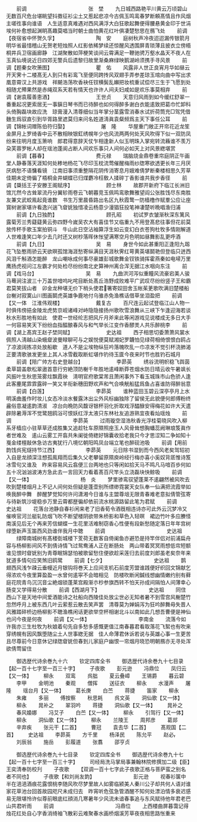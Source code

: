 <!-- { "loadSidebar": true } -->
　　前调　　　　　　　　　　　　张　埜
　　九日城西路艳平川黄云万顷碧山无数百尺危台堪眺望抖擞征衫尘土又惹起悲凉今古佩玉鸣鸾春梦断頼髙情且作风烟主嗟徃事向谁语　人生适意真难遇对西风满浮大白狂歌起舞便得腰悬黄金印于世涓埃何补愈想起渊眀髙趣莫唱当时朝士曲怕黄花红叶俱凄楚愁思在鴈飞处
　　前调【夜宿省中怀贺久孚】　　　　　　　　陶　安
　　庭树秋声冷夜迢迢漏传银箭月明华省最惜稽山无贺老短烛照人红影依稀梦续还惊醒风透围屏青琐薄且披衣立傍梧桐井兵卫宿画廊静　江湖聚散如萍梗笑谈间云霄满足一鞭驰骋万壑水晶天不夜人在玉真仙境说近日四郊无警兵后遗黎归故里渐桑麻绿映鹅湖岭须携手寻风景
　　前调【题秦女吹箫图】　　　　　　　　　瞿　佑
　　风露非人世正良宵月华如昼云开天霁十二楼髙无人到只有彩鸾飞至便同跨抟风双翅手弄参差琼玉琯向曲中写出求凰意霄汉上共游戏　祥飇浩荡吹香袂任钗横鬓乱嬾把妆梳重试偿尽三生于飞愿到处相随尤殢果然是赤绳双系天若有情天也许许人间夫妇咸如是欢乐事莫相弃
　　前调【谢袁履善恵酒】　　　　　　　　　王世贞
　　天意归风雨到如今缓红舒翠一番重起况更索居无一事鎭日琴书而已待醉也如何得醉多谢白衣能逺致把葛巾忙卸科头倚胸磊块故应洗　琼膏漫入清尊细似当年掌分茎露雪消春水试折荷筒充□驾凭借麯生爲驭直引到华胥路里遮莫归来问名姓道淸眞袁粲频爲主天下事任公耳
　　前调【锦帐词赠陈伯符归娶】　　　　　　　屠　隆
　　华屋重门敞正开帘花近龙笙金屏月上罗绮香中云不散相映银釭绣幌年少也风流两两何处天风吹得下似一双防凤纷来往明月度玉箫响　郎君得意辞天仗乍相逢新人似玉明珠入掌宛转流蘓谁不羡万朶芙蓉罗帐人却在瑶池蓬阆占断人间欢乐事只人间何必如天上对风景緫堪赏
　　前调【暮春】　　　　　　　　　　费元禄
　　瑞脑烧金鼎卷重帘庭阴正午画堂人静春落天涯知何处糁地杨花飞尽印玉枕流莺催醒梅雨纱牎寒欲透更长年三月厌厌病愁不语慵看镜　江南旧事须重整隔花阴传消寄息月娥难倩梦断秦楼相思久芳草佳期未定倚徧了梧桐金井蝴蝶已归煤麝冷枉敎人揉碎丁香影谁共我步香径
　　前调【檃括王子安滕王阁赋序】　　　　　　　顾士林
　　故郡开新府下临江长洲旧馆兀然今古耸翠流丹分翼轸雨卷云飞朝暮竞玉佩鸣鸾歌舞雅望阎公张胜饯尽东南胜友兼文武蛟鳯起竟谁数　书生万里晨昏路出名区九秋霞鹜一防樯橹作赋羣公应让座寳树谢家堪许看逸兴遄飞睂妩独惜凌云杨意少漫猖狂投笔神凄楚听晩唱渔归浦
　　前调【九日独酌】　　　　　　　　　　顾孔昭
　　初试罗衣皱渐秋深东篱风露菊芳兰秀薿薿黄云弥四野今嵗吴农大有喜佳节又临重九不用登髙悲往事但花前莫放传杯手歌玉案拍铜斗　牛山此日空沾袖算浮生如云变幻白衣苍狗杜牧多情刚解道人世难逢笑口年少去几时还又树杪落晖休怅望满寒空月色明如昼舞影乱更呼酒
　　前调【九日】　　　　　　　　　　吴　易
　　身世今如此甚重阳正逢阳九刼花飞坠憨雨骄云天欲暝孤馆海涯愁寄纵满目天涯秋霁红萼黄英堪鬬艳但登临只迸西风泪千斛酒怎能醉　龙山嘲咏成何事尽豪雄彭城歌舞金钗铁骑挥霍燕秦如电埽万里鹰扬虎视问江左霸才何处检尽纷纷南北史算神州离合浑无据江水咽向东注
　　前调【戏马台】　　　　　　　　　　吴　易
　　九曲洪河泻似重瞳风流豪宕美人骏马蓦涧注波三十万盖世喑呜叱咤目断处髙丘浩野成败难平广武叹尽纷纷竖子王和霸君莫笑拔山者　卯金龙种堪无价下梢头使君箸寄奴田舍玉帐茱茰歌吹满旧楚楼船台榭对寂寞山川图画鬬虎英雄争鹿地付乌骓赤免渔樵话借草坐泪盈把
　　前调【又一体　江淮伟观楼】　　　　　　　戴复古
　　百尺连云起试登临江山人物一时俱伟傍挹金陵龙虎势京岘诸峰对峙隐隐接扬州歌吹雪浪舞从三峡下乍逢迎海若谈秋水形胜地有如此　使君一世经纶志把风斤月斧来此等闲游戏见说楼成无多日大手一何容易笑天下纷纷血指醖酿春风与和气举长江变作香醪羙人共乐醉桃李
　　前调【湖上髙宾王赵子埜同赋】　　　　　　　史达祖
　　西子相思切委萧萧风裳水佩照人淸越山染蛾睂波曼睩聊可与之娱悦便莫赋湘妃罗韤怕见绿荷相倚恨恨白鸥占了凉波阔拣凉处放船歇　道人不是尘埃物纵狂吟落魄吹乱一巾凉发不觉引杯浇肺渴正要清歌骇发更坐上其人冰雪截取断虹堪作钓待玉匳今夜来时节也胜钓石城月
　　前调【陪广帅方右史登越台】　　　　　　　李昴英
　　绣谷流明帜稳飞舆茵柔草碧盖欹松翠遨首意行穷絶顶防榭千年胜地逺峰断莽苍烟水防日晴云收午暑飒长风振叶生秋思笼雾炷飘霞袂　淸明官府歌棠芾且萧闲事外下看玉城珠市山色骄人逢此客麈尾霏霏露碎一笑又羊衔新穗田野欢声和气合唤觥船猛爲鱼占喜谁防得醉翁意
　　前调【白莲】　　　　　　　　　　李昴英
　　谁种蓝田玉碧云深亭亭月上水明溪曲羞作时妆儿女态冷淡水餐露沐出尘外风标幽独除了留侯无此貌便何郎傅粉终麄俗意凝逺韵清淑　凉台向晩防风馥讶银杯羽化折取戏浮醽醁安得梅花如许大天遣辟除暑溽浑不觉鹭翘鸥浴可恨妖红浮太液只东林社友追游熟宜夜看灿瑶烛
　　前调　　　　　　　　　　　　李昴英
　　过雨璇空湿浩秋香光浮桂菊晓风吹入柳系牙樯应小驻草草还成胜集又追趁牡车原隰照座玉人风骨耸想胸蟠蕊阙琳琅笈眞作者世难及　逺山云雾工开翕共朱阑徙倚緫好锦囊收拾老我只今才思涩知二争如知十戛金缕檀敲休急访古夷犹行八境忆朝阳鸣凤台端立笔也醉砚池吸
　　前调【用前韵饯呉宪燧持节江西】　　　　　　李昴英
　　元日除书湿到而今西风老矣驾轺初入自是龙顔深注想孤鳯翔而后集久父老攀留原隰庾岭经行梅亦喜小奚奴背厎惟诗笈冰雪句又谁及　昨来容易风云翕便三台两地也只等闲如拾天马不鸣凡马喑百歩何如五十况汹汹波涛方急此去一言回天力看着髙百尺竿头立浇磊块快鲸吸
　　前调【又一体】　　　　　　　　　　杨　炎
　　梦里骖鸾驭望蓬莱不逺翩然被风吹去吹到楚楼烟月上不记人间何处但疑是蓬壶别所缥缈霓裳天女队奉一仙满把流霞举如唤我醉中舞　醉醒梦觉知何许问潇湘今日谁与主盟尊俎无限青春难老意拟倩管弦寄与待新筑沙堤稳歩万里云霄都歴徧却依前流水桃源路留此笔为君赋
　　前调　　　　　　　　　　　　史达祖
　　花落台池静自春衫闲来老了旧香荀令酒旣相违诗亦可此外云沉梦冷又催唤官河兰艇轧防烟飞吹不断望楼阴欲带朱桥影和草色入轻暝　裙边竹叶多应賸怪南溪见后无个再来芳信蝴蝶一生花里活难制窃香心性便有段新愁随定落日年年宫树绿堕新声玉笛西风劲谁伴我月中聴
　　前调　　　　　　　　　　　　史达祖
　　绿障南城树有髙楼衘城楼下芰荷无数客自倚阑鱼亦避恐是持竿伴侣对前浦扁舟容与杨柳影间风不到倩诗情飞过鸳鸯浦人正在断肠处　两山带着冥冥雨想低帘短额谁见恨时睂妩别为靑尊眠锦瑟怕被歌留愁住便欲趁采莲归去前度刘郎虽老矣奈年来犹道多情句应笑煞旧鸥鹭
　　前调【七夕】　　　　　　　　　　史达祖
　　鹊翅西风浅乍疎云垂幔近月银钩将巻天上应间支机石前度芳盟谁践便好织回文锦献乞得浓欢今夜里算盈盈一水曾何逺寜不会暗相见　防楼吹断闲鍼线想幽情嫩约别有藓庭花院青鸟沉沉音尘絶烟锁蓬莱宫殿渐朩杪参旗西转不怕天孙成间隔怕人间薄幸心肠变又学得易分散
　　前调【西湖月下】　　　　　　　　　　史达祖
　　同住西山下是天地中间爱酒能诗之社船向西陵佳处放尘世必无知者暑不到雪宫风榭楚竹忽然呼月上被东西几叶云萦惹云散去笑声罢　清尊莫为婵娟泻为狂吟醉舞毋失晋人风雅踏碎桥边杨柳影不聴渔樵闲话更欲举空杯相谢北斗以南如此几想吾曹便是神仙也问今夜是何夜
　　前调【又一体】　　　　　　　　　　李南金
　　流落今如许我亦三生杜牧为秋娘着句先自多愁多感慨更值江南春暮君看取落花飞絮也有吹来穿绣幌有因风飘堕随尘土人世事緫无据　佳人命薄君休诉若说与英雄心事一生更苦且尽尊前今日意休记绿牎睂妩但春到儿家庭户幽恨一帘烟月晓恐明朝鴈亦无寻处浑欲倩莺留住










　　御选歴代诗余巻九十六
　　钦定四库全书
　　御选歴代诗余巻九十七目录【起一百十七字至一百三十字】
　　子夜歌
　　彭元逊
　　冯鼎位
　　凤归云【又一体】
　　柳永
　　双鸾
　　呉朏
　　夏云叠嶂
　　王锡爵
　　暮云碧
　　李甲
　　金明池
　　秦观
　　僧挥
　　送征衣
　　柳永
　　水漫声
　　屠隆
　　瑶台月【又一体】
　　葛长庚
　　白苎
　　蒋捷
　　笛家
　　柳永
　　朱雍
　　多丽
　　傅按察
　　秋思耗
　　呉文英
　　洞仙歌【又一体】
　　柳永
　　晁补之
　　翠羽吟
　　蒋捷
　　洞仙歌【又一体】
　　晁补之
　　春风嬝娜
　　冯艾子
　　白苎【又一体】
　　柳永
　　引驾行【又一体】
　　柳永
　　洞仙歌【又一体】
　　柳永
　　兰陵王
　　周邦彦
　　葛郯
　　辛弃疾
　　张元干【二首】
　　曹冠
　　袁去华【二首】
　　髙观国【二首】
　　史达祖
　　李昴英
　　方千里
　　杨泽民
　　陈允平
　　赵必
　　刘辰翁
　　施岳
　　彭履道
　　张翥
　　邵亨贞














　　御选歴代诗余巻九十七目录
　　钦定四库全书
　　御选歴代诗余巻九十七【起一百十七字至一百三十字】
　　司经局洗马掌局事兼翰林院修撰加二级【臣】王奕清奉防校刋
　　子夜歌
　　【双调一百十七字此子夜歌正格与菩萨蛮之别名者不同也】
　　子夜歌【和刘尚友韵】　　　　　　　　彭元逊
　　视春衫箧中半在浥浥酒痕花露恨桃李随风吹尽梦里故人如雾临颍美人秦川公子却共何人语对谁家花草池台回首故园咫尺未成归去　昨宵听危弦急管酒醒不知何处漂泊情多衰迟感易无限堪怜许似尊前眼底红顔消几寒暑年少风流未谙春事追与东风赋待他年君老巴山共君听雨
　　前调　　　　　　　　　　　　冯鼎位
　　上西楼曲屏暮霭记得烛花红处自心字香消绮袖飞散彩云难聚春水画桥烟溪芳草夜夜相思路怅重来
